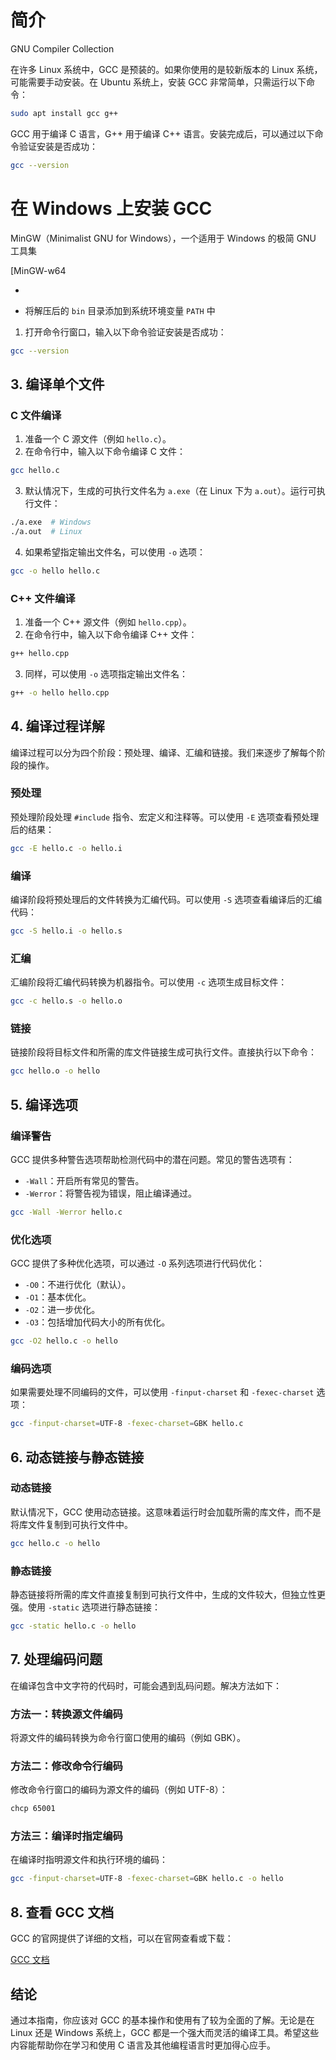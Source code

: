 # 简介

GNU Compiler Collection

在许多 Linux 系统中，GCC 是预装的。如果你使用的是较新版本的 Linux 系统，可能需要手动安装。在 Ubuntu 系统上，安装 GCC 非常简单，只需运行以下命令：

```bash
sudo apt install gcc g++
```

GCC 用于编译 C 语言，G++ 用于编译 C++ 语言。安装完成后，可以通过以下命令验证安装是否成功：

```bash
gcc --version
```

# 在 Windows 上安装 GCC

MinGW（Minimalist GNU for Windows），一个适用于 Windows 的极简 GNU 工具集



[MinGW-w64

- 

- 将解压后的 `bin` 目录添加到系统环境变量 `PATH` 中



1. 打开命令行窗口，输入以下命令验证安装是否成功：

```bash
gcc --version
```

## 3. 编译单个文件

### C 文件编译

1. 准备一个 C 源文件（例如 `hello.c`）。
2. 在命令行中，输入以下命令编译 C 文件：

```bash
gcc hello.c
```

3. 默认情况下，生成的可执行文件名为 `a.exe`（在 Linux 下为 `a.out`）。运行可执行文件：

```bash
./a.exe  # Windows
./a.out  # Linux
```

4. 如果希望指定输出文件名，可以使用 `-o` 选项：

```bash
gcc -o hello hello.c
```

### C++ 文件编译

1. 准备一个 C++ 源文件（例如 `hello.cpp`）。
2. 在命令行中，输入以下命令编译 C++ 文件：

```bash
g++ hello.cpp
```

3. 同样，可以使用 `-o` 选项指定输出文件名：

```bash
g++ -o hello hello.cpp
```

## 4. 编译过程详解

编译过程可以分为四个阶段：预处理、编译、汇编和链接。我们来逐步了解每个阶段的操作。

### 预处理

预处理阶段处理 `#include` 指令、宏定义和注释等。可以使用 `-E` 选项查看预处理后的结果：

```bash
gcc -E hello.c -o hello.i
```

### 编译

编译阶段将预处理后的文件转换为汇编代码。可以使用 `-S` 选项查看编译后的汇编代码：

```bash
gcc -S hello.i -o hello.s
```

### 汇编

汇编阶段将汇编代码转换为机器指令。可以使用 `-c` 选项生成目标文件：

```bash
gcc -c hello.s -o hello.o
```

### 链接

链接阶段将目标文件和所需的库文件链接生成可执行文件。直接执行以下命令：

```bash
gcc hello.o -o hello
```

## 5. 编译选项

### 编译警告

GCC 提供多种警告选项帮助检测代码中的潜在问题。常见的警告选项有：

- `-Wall`：开启所有常见的警告。
- `-Werror`：将警告视为错误，阻止编译通过。

```bash
gcc -Wall -Werror hello.c
```

### 优化选项

GCC 提供了多种优化选项，可以通过 `-O` 系列选项进行代码优化：

- `-O0`：不进行优化（默认）。
- `-O1`：基本优化。
- `-O2`：进一步优化。
- `-O3`：包括增加代码大小的所有优化。

```bash
gcc -O2 hello.c -o hello
```

### 编码选项

如果需要处理不同编码的文件，可以使用 `-finput-charset` 和 `-fexec-charset` 选项：

```bash
gcc -finput-charset=UTF-8 -fexec-charset=GBK hello.c
```

## 6. 动态链接与静态链接

### 动态链接

默认情况下，GCC 使用动态链接。这意味着运行时会加载所需的库文件，而不是将库文件复制到可执行文件中。

```bash
gcc hello.c -o hello
```

### 静态链接

静态链接将所需的库文件直接复制到可执行文件中，生成的文件较大，但独立性更强。使用 `-static` 选项进行静态链接：

```bash
gcc -static hello.c -o hello
```

## 7. 处理编码问题

在编译包含中文字符的代码时，可能会遇到乱码问题。解决方法如下：

### 方法一：转换源文件编码

将源文件的编码转换为命令行窗口使用的编码（例如 GBK）。

### 方法二：修改命令行编码

修改命令行窗口的编码为源文件的编码（例如 UTF-8）：

```bash
chcp 65001
```

### 方法三：编译时指定编码

在编译时指明源文件和执行环境的编码：

```bash
gcc -finput-charset=UTF-8 -fexec-charset=GBK hello.c -o hello
```

## 8. 查看 GCC 文档

GCC 的官网提供了详细的文档，可以在官网查看或下载：

[GCC 文档](https://gcc.gnu.org/onlinedocs/)

## 结论

通过本指南，你应该对 GCC 的基本操作和使用有了较为全面的了解。无论是在 Linux 还是 Windows 系统上，GCC 都是一个强大而灵活的编译工具。希望这些内容能帮助你在学习和使用 C 语言及其他编程语言时更加得心应手。